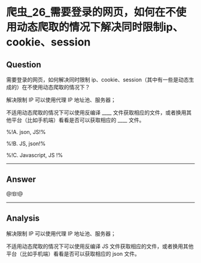 # 爬虫_26_需要登录的网页，如何在不使用动态爬取的情况下解决同时限制ip、cookie、session

## Question
需要登录的网页，如何解决同时限制 ip、cookie、session（其中有一些是动态生成的）在不使用动态爬取的情况下？

解决限制 IP 可以使用代理 IP 地址池、服务器；

不适用动态爬取的情况下可以使用反编译 ____ 文件获取相应的文件，或者换用其他平台（比如手机端）看看是否可以获取相应的 ____ 文件。

%!A. json, JS!%

%!B. JS, json!%

%!C. Javascript, JS !%

------

## Answer

@!B!@

------
## Analysis

解决限制 IP 可以使用代理 IP 地址池、服务器；

不适用动态爬取的情况下可以使用反编译 JS 文件获取相应的文件，或者换用其他平台（比如手机端）看看是否可以获取相应的 json 文件。
